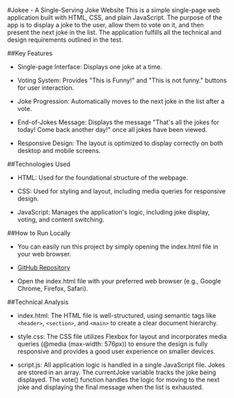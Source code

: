 #Jokee - A Single-Serving Joke Website
This is a simple single-page web application built with HTML, CSS, and plain JavaScript. The purpose of the app is to display a joke to the user, allow them to vote on it, and then present the next joke in the list. The application fulfills all the technical and design requirements outlined in the test.

##Key Features
- Single-page Interface: Displays one joke at a time.

- Voting System: Provides "This is Funny!" and "This is not funny." buttons for user interaction.

- Joke Progression: Automatically moves to the next joke in the list after a vote.

- End-of-Jokes Message: Displays the message "That's all the jokes for today! Come back another day!" once all jokes have been viewed.

- Responsive Design: The layout is optimized to display correctly on both desktop and mobile screens.

##Technologies Used
- HTML: Used for the foundational structure of the webpage.

- CSS: Used for styling and layout, including media queries for responsive design.

- JavaScript: Manages the application's logic, including joke display, voting, and content switching.

##How to Run Locally
- You can easily run this project by simply opening the index.html file in your web browser.

- [GitHub Repository](https://github.com/quanglinh13579/joke-app..git)


- Open the index.html file with your preferred web browser (e.g., Google Chrome, Firefox, Safari).

##Technical Analysis
- index.html: The HTML file is well-structured, using semantic tags like `<header>`, `<section>`, and `<main>` to create a clear document hierarchy.


- style.css: The CSS file utilizes Flexbox for layout and incorporates media queries (@media (max-width: 576px)) to ensure the design is fully responsive and provides a good user experience on smaller devices.

- script.js: All application logic is handled in a single JavaScript file. Jokes are stored in an array. The currentJoke variable tracks the joke being displayed. The vote() function handles the logic for moving to the next joke and displaying the final message when the list is exhausted.